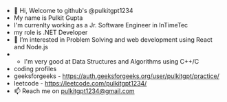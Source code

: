 - 👋 Hi, Welcome to github's @pulkitgpt1234 
- My name is Pulkit Gupta
- I'm currenlty working as a Jr. Software Engineer in InTimeTec
- my role is .NET Developer
- 👀 I’m interested in Problem Solving and web development using React and Node.js
- - I'm very good at Data Structures and Algorithms using C++/C
- coding profiles
- geeksforgeeks - https://auth.geeksforgeeks.org/user/pulkitgpt/practice/
- leetcode - https://leetcode.com/pulkitgpt1234/
- 📫 Reach me on pulkitgpt1234@gmail.com

<!---
pulkitgpt1234/pulkitgpt1234 is a ✨ special ✨ repository because its `README.md` (this file) appears on your GitHub profile.
You can click the Preview link to take a look at your changes.
--->
